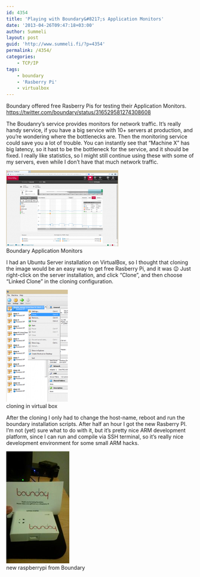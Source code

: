 ```yaml
---
id: 4354
title: 'Playing with Boundary&#8217;s Application Monitors'
date: '2013-04-26T09:47:18+03:00'
author: Summeli
layout: post
guid: 'http://www.summeli.fi/?p=4354'
permalink: /4354/
categories:
    - TCP/IP
tags:
    - boundary
    - 'Rasberry Pi'
    - virtualbox
---
```


Boundary offered free Rasberry Pis for testing their Application Monitors. <https://twitter.com/boundary/status/316529581274308608>  

The Boudanry’s service provides monitors for network traffic. It’s really handy service, if you have a big service with 10+ servers at production, and you’re wondering where the bottlenecks are. Then the monitoring service could save you a lot of trouble. You can instantly see that “Machine X” has big latency, so it hast to be the bottleneck for the service, and it should be fixed. I really like statistics, so I might still continue using these with some of my servers, even while I don’t have that much network traffic.

![](/wp-content/uploads/2013/03/boundary-300x204.png)   
Boundary Application Monitors

I had an Ubuntu Server installation on VirtualBox, so I thought that cloning the image would be an easy way to get free Rasberry Pi, and it was 😉 Just right-click on the server installation, and click “Clone”, and then choose “Linked Clone” in the cloning configuration.

![](/wp-content/uploads/2013/03/virtual_box-166x300.png)    
cloning in virtual box   

After the cloning I only had to change the host-name, reboot and run the boundary installation scripts. After half an hour I got the new Rasberry PI. I’m not (yet) sure what to do with it, but it’s pretty nice ARM development platform, since I can run and compile via SSH terminal, so it’s really nice development environment for some small ARM hacks.

![](/wp-content/uploads/2013/04/my_raspberrypi-169x300.jpg)   
new raspberrypi from Boundary
